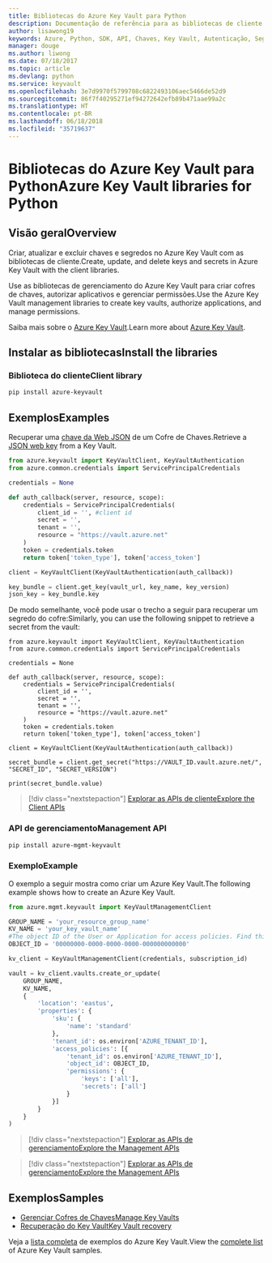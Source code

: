 ```yaml
---
title: Bibliotecas do Azure Key Vault para Python
description: Documentação de referência para as bibliotecas de cliente de Python para o Azure Key Vault
author: lisawong19
keywords: Azure, Python, SDK, API, Chaves, Key Vault, Autenticação, Segredo, chave, segurança
manager: douge
ms.author: liwong
ms.date: 07/18/2017
ms.topic: article
ms.devlang: python
ms.service: keyvault
ms.openlocfilehash: 3e7d9970f5799708c6822493106aec5466de52d9
ms.sourcegitcommit: 86f7f40295271ef94272642efb89b471aae99a2c
ms.translationtype: HT
ms.contentlocale: pt-BR
ms.lasthandoff: 06/18/2018
ms.locfileid: "35719637"
---
```

# <a name="azure-key-vault-libraries-for-python"></a><span data-ttu-id="4b014-104">Bibliotecas do Azure Key Vault para Python</span><span class="sxs-lookup"><span data-stu-id="4b014-104">Azure Key Vault libraries for Python</span></span>

## <a name="overview"></a><span data-ttu-id="4b014-105">Visão geral</span><span class="sxs-lookup"><span data-stu-id="4b014-105">Overview</span></span>

<span data-ttu-id="4b014-106">Criar, atualizar e excluir chaves e segredos no Azure Key Vault com as bibliotecas de cliente.</span><span class="sxs-lookup"><span data-stu-id="4b014-106">Create, update, and delete keys and secrets in Azure Key Vault with the client libraries.</span></span>

<span data-ttu-id="4b014-107">Use as bibliotecas de gerenciamento do Azure Key Vault para criar cofres de chaves, autorizar aplicativos e gerenciar permissões.</span><span class="sxs-lookup"><span data-stu-id="4b014-107">Use the Azure Key Vault management libraries to create key vaults, authorize applications, and manage permissions.</span></span> 

<span data-ttu-id="4b014-108">Saiba mais sobre o [Azure Key Vault](/azure/key-vault/key-vault-whatis).</span><span class="sxs-lookup"><span data-stu-id="4b014-108">Learn more about [Azure Key Vault](/azure/key-vault/key-vault-whatis).</span></span>

## <a name="install-the-libraries"></a><span data-ttu-id="4b014-109">Instalar as bibliotecas</span><span class="sxs-lookup"><span data-stu-id="4b014-109">Install the libraries</span></span>

### <a name="client-library"></a><span data-ttu-id="4b014-110">Biblioteca do cliente</span><span class="sxs-lookup"><span data-stu-id="4b014-110">Client library</span></span>

```bash
pip install azure-keyvault
```

## <a name="examples"></a><span data-ttu-id="4b014-111">Exemplos</span><span class="sxs-lookup"><span data-stu-id="4b014-111">Examples</span></span>

<span data-ttu-id="4b014-112">Recuperar uma [chave da Web JSON](https://tools.ietf.org/html/draft-ietf-jose-json-web-key-18) de um Cofre de Chaves.</span><span class="sxs-lookup"><span data-stu-id="4b014-112">Retrieve a [JSON web key](https://tools.ietf.org/html/draft-ietf-jose-json-web-key-18) from a Key Vault.</span></span>

```python
from azure.keyvault import KeyVaultClient, KeyVaultAuthentication
from azure.common.credentials import ServicePrincipalCredentials

credentials = None

def auth_callback(server, resource, scope):
    credentials = ServicePrincipalCredentials(
        client_id = '', #client id
        secret = '',
        tenant = '',
        resource = "https://vault.azure.net"
    )
    token = credentials.token
    return token['token_type'], token['access_token']

client = KeyVaultClient(KeyVaultAuthentication(auth_callback))

key_bundle = client.get_key(vault_url, key_name, key_version)
json_key = key_bundle.key
```

<span data-ttu-id="4b014-113">De modo semelhante, você pode usar o trecho a seguir para recuperar um segredo do cofre:</span><span class="sxs-lookup"><span data-stu-id="4b014-113">Similarly, you can use the following snippet to retrieve a secret from the vault:</span></span>

```
from azure.keyvault import KeyVaultClient, KeyVaultAuthentication
from azure.common.credentials import ServicePrincipalCredentials

credentials = None

def auth_callback(server, resource, scope):
    credentials = ServicePrincipalCredentials(
        client_id = '',
        secret = '',
        tenant = '',
        resource = "https://vault.azure.net"
    )
    token = credentials.token
    return token['token_type'], token['access_token']

client = KeyVaultClient(KeyVaultAuthentication(auth_callback))

secret_bundle = client.get_secret("https://VAULT_ID.vault.azure.net/", "SECRET_ID", "SECRET_VERSION")

print(secret_bundle.value)
```

> [!div class="nextstepaction"]
> [<span data-ttu-id="4b014-114">Explorar as APIs de cliente</span><span class="sxs-lookup"><span data-stu-id="4b014-114">Explore the Client APIs</span></span>](/python/api/overview/azure/keyvault/client)

### <a name="management-api"></a><span data-ttu-id="4b014-115">API de gerenciamento</span><span class="sxs-lookup"><span data-stu-id="4b014-115">Management API</span></span>

```bash
pip install azure-mgmt-keyvault
```

### <a name="example"></a><span data-ttu-id="4b014-116">Exemplo</span><span class="sxs-lookup"><span data-stu-id="4b014-116">Example</span></span>
<span data-ttu-id="4b014-117">O exemplo a seguir mostra como criar um Azure Key Vault.</span><span class="sxs-lookup"><span data-stu-id="4b014-117">The following example shows how to create an Azure Key Vault.</span></span> 

```python
from azure.mgmt.keyvault import KeyVaultManagementClient

GROUP_NAME = 'your_resource_group_name'
KV_NAME = 'your_key_vault_name'
#The object ID of the User or Application for access policies. Find this number in the portal
OBJECT_ID = '00000000-0000-0000-0000-000000000000'

kv_client = KeyVaultManagementClient(credentials, subscription_id)

vault = kv_client.vaults.create_or_update(
    GROUP_NAME,
    KV_NAME,
    {
        'location': 'eastus',
        'properties': {
            'sku': {
                'name': 'standard'
            },
            'tenant_id': os.environ['AZURE_TENANT_ID'],
            'access_policies': [{
                'tenant_id': os.environ['AZURE_TENANT_ID'],
                'object_id': OBJECT_ID,
                'permissions': {
                    'keys': ['all'],
                    'secrets': ['all']
                }
            }]
        }
    }
)
```
> [!div class="nextstepaction"]
> [<span data-ttu-id="4b014-118">Explorar as APIs de gerenciamento</span><span class="sxs-lookup"><span data-stu-id="4b014-118">Explore the Management APIs</span></span>](/python/api/azure.mgmt.keyvault)

> [!div class="nextstepaction"]
> [<span data-ttu-id="4b014-119">Explorar as APIs de gerenciamento</span><span class="sxs-lookup"><span data-stu-id="4b014-119">Explore the Management APIs</span></span>](/python/api/overview/azure/keyvault/management)

## <a name="samples"></a><span data-ttu-id="4b014-120">Exemplos</span><span class="sxs-lookup"><span data-stu-id="4b014-120">Samples</span></span>
* <span data-ttu-id="4b014-121">[Gerenciar Cofres de Chaves][1]</span><span class="sxs-lookup"><span data-stu-id="4b014-121">[Manage Key Vaults][1]</span></span> 
* <span data-ttu-id="4b014-122">[Recuperação do Key Vault][2]</span><span class="sxs-lookup"><span data-stu-id="4b014-122">[Key Vault recovery][2]</span></span>

[1]: https://azure.microsoft.com/resources/samples/key-vault-python-manage/
[2]: https://azure.microsoft.com/resources/samples/key-vault-recovery-python/

<span data-ttu-id="4b014-123">Veja a [lista completa](https://azure.microsoft.com/resources/samples/?platform=python&term=key+vault) de exemplos do Azure Key Vault.</span><span class="sxs-lookup"><span data-stu-id="4b014-123">View the [complete list](https://azure.microsoft.com/resources/samples/?platform=python&term=key+vault) of Azure Key Vault samples.</span></span> 
